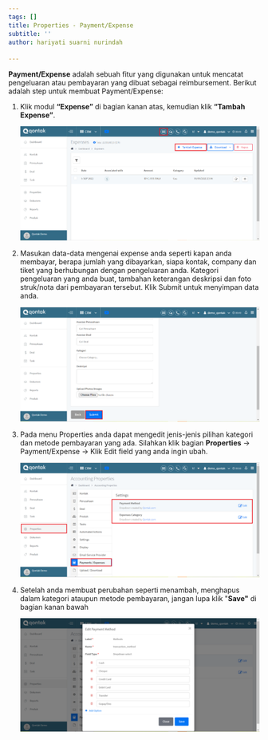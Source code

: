```yaml
---
tags: []
title: Properties - Payment/Expense
subtitle: ''
author: hariyati suarni nurindah

---
```

**Payment/Expense** adalah sebuah fitur yang digunakan untuk mencatat pengeluaran atau pembayaran yang dibuat sebagai reimbursement. Berikut adalah step untuk membuat Payment/Expense:

1. Klik modul **“Expense”** di bagian kanan atas, kemudian klik **“Tambah Expense”**.

   ![](/uploads/properties-expenses1.PNG)
2. Masukan data-data mengenai expense anda seperti kapan anda membayar, berapa jumlah yang dibayarkan, siapa kontak, company dan tiket yang berhubungan dengan pengeluaran anda. Kategori pengeluaran yang anda buat, tambahan keterangan deskripsi dan foto struk/nota dari pembayaran tersebut. Klik Submit untuk menyimpan data anda.

   ![](/uploads/properties-expenses2.PNG)
3. Pada menu Properties anda dapat mengedit jenis-jenis pilihan kategori dan metode pembayaran yang ada. Silahkan klik bagian **Properties** -> Payment/Expense -> Klik Edit field yang anda ingin ubah.

   ![](/uploads/properties-expenses3.PNG)
4. Setelah anda membuat perubahan seperti menambah, menghapus dalam kategori ataupun metode pembayaran, jangan lupa klik "**Save"** di bagian kanan bawah

   ![](/uploads/properties-expenses4.PNG)